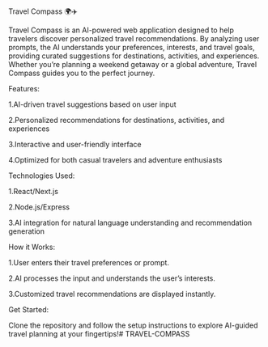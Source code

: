 Travel Compass 🌍✈️

Travel Compass is an AI-powered web application designed to help travelers discover personalized travel recommendations. By analyzing user prompts, the AI understands your preferences, interests, and travel goals, providing curated suggestions for destinations, activities, and experiences. Whether you’re planning a weekend getaway or a global adventure, Travel Compass guides you to the perfect journey.

Features:

1.AI-driven travel suggestions based on user input

2.Personalized recommendations for destinations, activities, and experiences

3.Interactive and user-friendly interface

4.Optimized for both casual travelers and adventure enthusiasts



Technologies Used:

1.React/Next.js

2.Node.js/Express

3.AI integration for natural language understanding and recommendation generation



How it Works:

1.User enters their travel preferences or prompt.

2.AI processes the input and understands the user’s interests.

3.Customized travel recommendations are displayed instantly.



Get Started:

Clone the repository and follow the setup instructions to explore AI-guided travel planning at your fingertips!# TRAVEL-COMPASS
